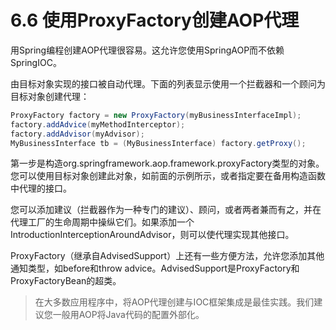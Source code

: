 # 6.6 使用ProxyFactory创建AOP代理

用Spring编程创建AOP代理很容易。这允许您使用SpringAOP而不依赖SpringIOC。

由目标对象实现的接口被自动代理。下面的列表显示使用一个拦截器和一个顾问为目标对象创建代理：

~~~java
ProxyFactory factory = new ProxyFactory(myBusinessInterfaceImpl);
factory.addAdvice(myMethodInterceptor);
factory.addAdvisor(myAdvisor);
MyBusinessInterface tb = (MyBusinessInterface) factory.getProxy();
~~~

第一步是构造org.springframework.aop.framework.proxyFactory类型的对象。您可以使用目标对象创建此对象，如前面的示例所示，或者指定要在备用构造函数中代理的接口。

您可以添加建议（拦截器作为一种专门的建议）、顾问，或者两者兼而有之，并在代理工厂的生命周期中操纵它们。如果添加一个IntroductionInterceptionAroundAdvisor，则可以使代理实现其他接口。

ProxyFactory（继承自AdvisedSupport）上还有一些方便方法，允许您添加其他通知类型，如before和throw advice。AdvisedSupport是ProxyFactory和ProxyFactoryBean的超类。

>在大多数应用程序中，将AOP代理创建与IOC框架集成是最佳实践。我们建议您一般用AOP将Java代码的配置外部化。